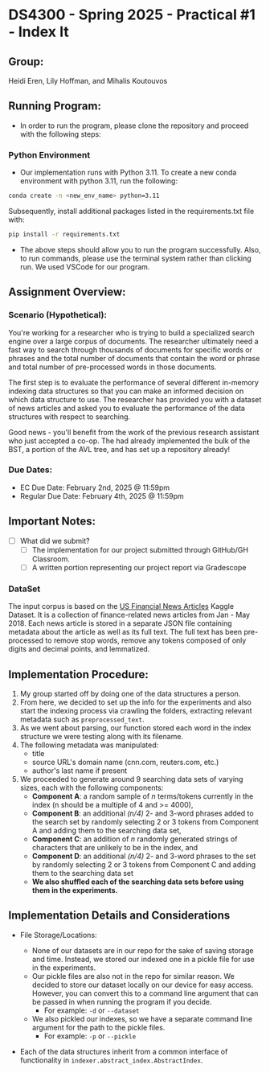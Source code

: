 # DS4300 - Spring 2025 - Practical #1 - Index It

## Group: 
Heidi Eren, Lily Hoffman, and Mihalis Koutouvos

## Running Program: 
- In order to run the program, please clone the repository and proceed with the following steps: 

### Python Environment

- Our implementation runs with Python 3.11. To create a new conda environment with python 3.11, run the following:

```bash
conda create -n <new_env_name> python=3.11
```

Subsequently, install additional packages listed in the requirements.txt file with:

```bash
pip install -r requirements.txt
```

- The above steps should allow you to run the program successfully. Also, to run commands, please use the terminal system rather than clicking run. We used VSCode for our program.

## Assignment Overview: 

### Scenario (Hypothetical):

You're working for a researcher who is trying to build a specialized search engine over a large corpus of documents. The researcher ultimately need a fast way to search through thousands of documents for specific words or phrases and the total number of documents that contain the word or phrase and total number of pre-processed words in those documents.

The first step is to evaluate the performance of several different in-memory indexing data structures so that you can make an informed decision on which data structure to use. The researcher has provided you with a dataset of news articles and asked you to evaluate the performance of the data structures with respect to searching.

Good news - you'll benefit from the work of the previous research assistant who just accepted a co-op. The had already implemented the bulk of the BST, a portion of the AVL tree, and has set up a repository already!

### Due Dates:
- EC Due Date: February 2nd, 2025 @ 11:59pm
- Regular Due Date: February 4th, 2025 @ 11:59pm

## Important Notes:

- [ ] What did we submit? 
  - [ ] The implementation for our project submitted through GitHub/GH Classroom.
  - [ ] A written portion representing our project report via Gradescope

### DataSet
The input corpus is based on the [US Financial News Articles](https://www.kaggle.com/datasets/jeet2016/us-financial-news-articles) Kaggle Dataset. It is a collection of finance-related news articles from Jan - May 2018. Each news article is stored in a separate JSON file containing metadata about the article as well as its full text. The full text has been pre-processed to remove stop words, remove any tokens composed of only digits and decimal points, and lemmatized.


## Implementation Procedure:
1. My group started off by doing one of the data structures a person. 
2. From here, we decided to set up the info for the experiments and also start the indexing process via crawling the folders, extracting relevant metadata such as `preprocessed_text`.
3. As we went about parsing, our function stored each word in the index structure we were testing along with its filename. 
4. The following metadata was manipulated:
   - title
   - source URL's domain name (cnn.com, reuters.com, etc.)
   - author's last name if present
5. We proceeded to generate around 9 searching data sets of varying sizes, each with the following components:
   - **Component A**: a random sample of _n_ terms/tokens currently in the index (n should be a multiple of 4 and >= 4000),
   - **Component B**: an additional _(n/4)_ 2- and 3-word phrases added to the search set by randomly selecting 2 or 3 tokens from Component A and adding them to the searching data set,
   - **Component C**: an addition of _n_ randomly generated strings of characters that are unlikely to be in the index, and
   - **Component D**: an additional _(n/4)_ 2- and 3-word phrases to the set by randomly selecting 2 or 3 tokens from Component C and adding them to the searching data set
   - **We also shuffled each of the searching data sets before using them in the experiments.**
   

## Implementation Details and Considerations
- File Storage/Locations:
  
  - None of our datasets are in our repo for the sake of saving storage and time. Instead, we stored our indexed one in a pickle file for use in the experiments. 
  - Our pickle files are also not in the repo for similar reason. We decided to store our dataset locally on our device for easy access. However, you can convert this to a command line argument that can be passed in when running the program if you decide.
    - For example: `-d` or `--dataset` 
  - We also pickled our indexes, so we have  a separate command line argument for the path to the pickle files.
    - For example: `-p` or `--pickle` 

- Each of the data structures inherit from a common interface of functionality in `indexer.abstract_index.AbstractIndex`. 
